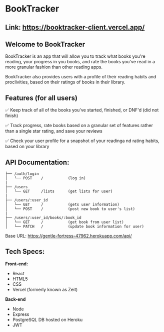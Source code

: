 # BookTracker

## Link: https://booktracker-client.vercel.app/

## Welcome to BookTracker
BookTracker is an app that will allow you to track what books you're reading, your progress in you
books, and rate the books you've read in a more granular fashion than other reading apps. 

BookTracker also provides users with a profile of their reading habits and proclivities, based on their 
ratings of books in their library. 

## Features (for all users)
 :white_check_mark: Keep track of all of the books you've started, finished, or DNF'd (did not finish)

 :white_check_mark: Track progress, rate books based on a granular set of features rather than a single star rating, and save your reviews

 :white_check_mark: Check your user profile for a snapshot of your readinga nd rating habits, based on your library

## API Documentation: 
```
├── /auth/login
│   └── POST    /           (log in)
|
├── /users
│   └── GET     /lists      (get lists for user)
|
├── /users/:user_id
│   └── GET     /           (gets user information)
│   └── POST    /           (post new book to user's list)
|
├── /users/:user_id/books/:book_id
│   └── GET     /           (get book from user list)
│   └── PATCH   /           (update book information for user)
```

Base URL: https://gentle-fortress-47962.herokuapp.com/api/

## Tech Specs: 
**Front-end:**
- React
- HTML5
- CSS
- Vercel (formerly known as Zeit)

**Back-end**
- Node
- Express
- PostgreSQL DB hosted on Heroku
- JWT 

